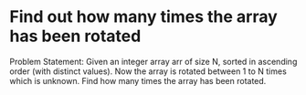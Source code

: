 
# Find out how many times the array has been rotated
Problem Statement: Given an integer array arr of size N, sorted in ascending order (with distinct values). Now the array is rotated between 1 to N times which is unknown. Find how many times the array has been rotated. 